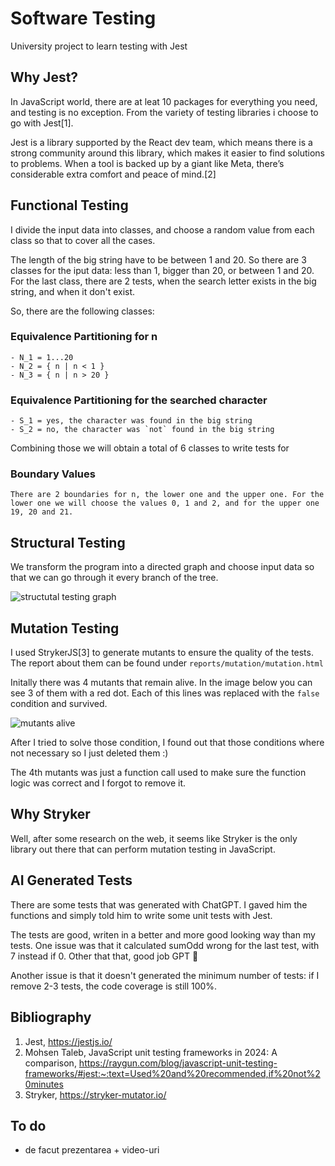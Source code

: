 # Software Testing

University project to learn testing with Jest

## Why Jest?

In JavaScript world, there are at leat 10 packages for everything you need, and testing is no exception. From the variety of testing libraries i choose to go with Jest[1].

Jest is a library supported by the React dev team, which means there is a strong community around this library, which makes it easier to find solutions to problems. When a tool is backed up by a giant like Meta, there’s considerable extra comfort and peace of mind.[2]

## Functional Testing

I divide the input data into classes, and choose a random value from each class so that
to cover all the cases.

The length of the big string have to be between 1 and 20. So there are 3 classes for the iput data: less than 1, bigger than 20, or between 1 and 20. For the last class, there are 2 tests, when the search letter exists in the big string, and when it don't exist.

So, there are the following classes:

### Equivalence Partitioning for n

    - N_1 = 1...20
    - N_2 = { n | n < 1 }
    - N_3 = { n | n > 20 }

### Equivalence Partitioning for the searched character

    - S_1 = yes, the character was found in the big string
    - S_2 = no, the character was `not` found in the big string

Combining those we will obtain a total of 6 classes to write tests for

### Boundary Values

    There are 2 boundaries for n, the lower one and the upper one. For the lower one we will choose the values 0, 1 and 2, and for the upper one 19, 20 and 21.

## Structural Testing

We transform the program into a directed graph and choose input data so that we can go through it
every branch of the tree.

![structutal testing graph](https://github.com/rob3rtu/Testare/blob/main/StructuralTestingGraph.png?raw=true)

## Mutation Testing

I used StrykerJS[3] to generate mutants to ensure the quality of the tests. The report about them can be found under `reports/mutation/mutation.html`

Initally there was 4 mutants that remain alive. In the image below you can see 3 of them with a red dot. Each of this lines was replaced with the `false` condition and survived.

![mutants alive](https://github.com/rob3rtu/Testare/blob/main/mutantsLeft.png?raw=true)

After I tried to solve those condition, I found out that those conditions where not necessary so I just deleted them :)

The 4th mutants was just a function call used to make sure the function logic was correct and I forgot to remove it.

## Why Stryker

Well, after some research on the web, it seems like Stryker is the only library out there that can perform mutation testing in JavaScript.

## AI Generated Tests

There are some tests that was generated with ChatGPT. I gaved him the functions and simply told him to write some unit tests with Jest.

The tests are good, writen in a better and more good looking way than my tests. One issue was that it calculated sumOdd wrong for the last test, with 7 instead if 0. Other that that, good job GPT 🫡

Another issue is that it doesn't generated the minimum number of tests: if I remove 2-3 tests, the code coverage is still 100%.

## Bibliography

1. Jest, https://jestjs.io/
2. Mohsen Taleb, JavaScript unit testing frameworks in 2024: A comparison, https://raygun.com/blog/javascript-unit-testing-frameworks/#jest:~:text=Used%20and%20recommended,if%20not%20minutes
3. Stryker, https://stryker-mutator.io/

## To do

- de facut prezentarea + video-uri
